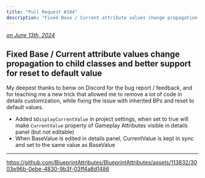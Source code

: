 ```yaml
---
title: "Pull Request #104"
description: "Fixed Base / Current attribute values change propagation to child classes and better support for reset to default value"
---
```


*[on June 13th, 2024](https://github.com/BlueprintAttributes/BlueprintAttributes/pull/104)*

## Fixed Base / Current attribute values change propagation to child classes and better support for reset to default value

My deepest thanks to benw on Discord for the bug report / feedback, and for teaching me a new trick that allowed me to remove a lot of code in details customization, while fixing the issue with inherited BPs and reset to default values.

* Added `bDisplayCurrentValue` in project settings, when set to true will make `CurrentValue` property of Gameplay Attributes visible in details panel (but not editable)
* When BaseValue is edited in details panel, CurrentValue is kept in sync and set to the same value as BaseValue

***

<https://github.com/BlueprintAttributes/BlueprintAttributes/assets/113832/3003e96b-0ebe-4830-9b3f-03ff4a8d1486>

